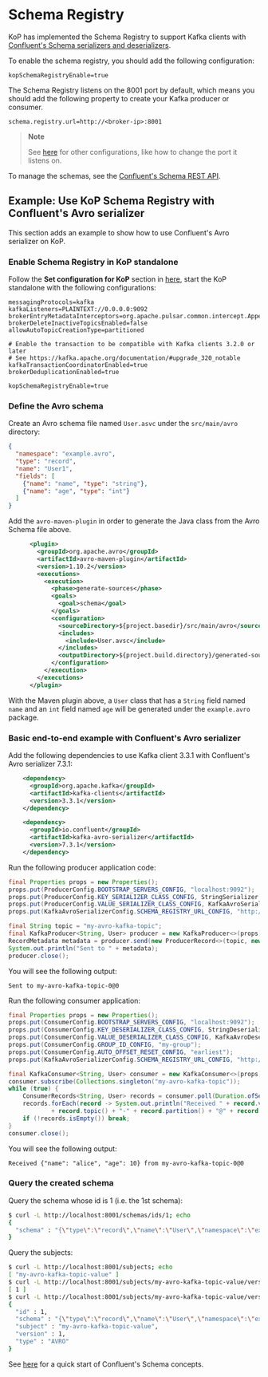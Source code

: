 # Schema Registry

KoP has implemented the Schema Registry to support Kafka clients with [Confluent's Schema serializers and deserializers](https://docs.confluent.io/platform/current/schema-registry/serdes-develop/index.html#supported-formats).

To enable the schema registry, you should add the following configuration:

```properties
kopSchemaRegistryEnable=true
```

The Schema Registry listens on the 8001 port by default, which means you should add the following property to create your Kafka producer or consumer.

```properties
schema.registry.url=http://<broker-ip>:8001
```

> **Note**
>
> See [here](./configuration.md) for other configurations, like how to change the port it listens on.

To manage the schemas, see the [Confluent's Schema REST API](https://docs.confluent.io/platform/current/schema-registry/develop/api.html#compatibility).

## Example: Use KoP Schema Registry with Confluent's Avro serializer

This section adds an example to show how to use Confluent's Avro serializer on KoP.

### Enable Schema Registry in KoP standalone

Follow the **Set configuration for KoP** section in [here](./kop.md), start the KoP standalone with the following configurations:

```properties
messagingProtocols=kafka
kafkaListeners=PLAINTEXT://0.0.0.0:9092
brokerEntryMetadataInterceptors=org.apache.pulsar.common.intercept.AppendIndexMetadataInterceptor
brokerDeleteInactiveTopicsEnabled=false
allowAutoTopicCreationType=partitioned

# Enable the transaction to be compatible with Kafka clients 3.2.0 or later
# See https://kafka.apache.org/documentation/#upgrade_320_notable
kafkaTransactionCoordinatorEnabled=true
brokerDeduplicationEnabled=true

kopSchemaRegistryEnable=true
```

### Define the Avro schema


Create an Avro schema file named `User.asvc` under the `src/main/avro` directory:

```json
{
  "namespace": "example.avro",
  "type": "record",
  "name": "User1",
  "fields": [
    {"name": "name", "type": "string"},
    {"name": "age", "type": "int"}
  ]
}
```

Add the `avro-maven-plugin` in order to generate the Java class from the Avro Schema file above.

```xml
      <plugin>
        <groupId>org.apache.avro</groupId>
        <artifactId>avro-maven-plugin</artifactId>
        <version>1.10.2</version>
        <executions>
          <execution>
            <phase>generate-sources</phase>
            <goals>
              <goal>schema</goal>
            </goals>
            <configuration>
              <sourceDirectory>${project.basedir}/src/main/avro</sourceDirectory>
              <includes>
                <include>User.avsc</include>
              </includes>
              <outputDirectory>${project.build.directory}/generated-sources</outputDirectory>
            </configuration>
          </execution>
        </executions>
      </plugin>
```

With the Maven plugin above, a `User` class that has a `String` field named `name` and an `int` field named `age` will be generated under the `example.avro` package. 

### Basic end-to-end example with Confluent's Avro serializer

Add the following dependencies to use Kafka client 3.3.1 with Confluent's Avro serializer 7.3.1:

```xml
    <dependency>
      <groupId>org.apache.kafka</groupId>
      <artifactId>kafka-clients</artifactId>
      <version>3.3.1</version>
    </dependency>

    <dependency>
      <groupId>io.confluent</groupId>
      <artifactId>kafka-avro-serializer</artifactId>
      <version>7.3.1</version>
    </dependency>
```

Run the following producer application code:

```java
final Properties props = new Properties();
props.put(ProducerConfig.BOOTSTRAP_SERVERS_CONFIG, "localhost:9092");
props.put(ProducerConfig.KEY_SERIALIZER_CLASS_CONFIG, StringSerializer.class);
props.put(ProducerConfig.VALUE_SERIALIZER_CLASS_CONFIG, KafkaAvroSerializer.class);
props.put(KafkaAvroSerializerConfig.SCHEMA_REGISTRY_URL_CONFIG, "http://localhost:8001");

final String topic = "my-avro-kafka-topic";
final KafkaProducer<String, User> producer = new KafkaProducer<>(props);
RecordMetadata metadata = producer.send(new ProducerRecord<>(topic, new User("alice", 10))).get();
System.out.println("Sent to " + metadata);
producer.close();
```

You will see the following output:

```
Sent to my-avro-kafka-topic-0@0
```

Run the following consumer application:

```java
final Properties props = new Properties();
props.put(ConsumerConfig.BOOTSTRAP_SERVERS_CONFIG, "localhost:9092");
props.put(ConsumerConfig.KEY_DESERIALIZER_CLASS_CONFIG, StringDeserializer.class);
props.put(ConsumerConfig.VALUE_DESERIALIZER_CLASS_CONFIG, KafkaAvroDeserializer.class);
props.put(ConsumerConfig.GROUP_ID_CONFIG, "my-group");
props.put(ConsumerConfig.AUTO_OFFSET_RESET_CONFIG, "earliest");
props.put(KafkaAvroSerializerConfig.SCHEMA_REGISTRY_URL_CONFIG, "http://localhost:8001");

final KafkaConsumer<String, User> consumer = new KafkaConsumer<>(props);
consumer.subscribe(Collections.singleton("my-avro-kafka-topic"));
while (true) {
    ConsumerRecords<String, User> records = consumer.poll(Duration.ofSeconds(1));
    records.forEach(record -> System.out.println("Received " + record.value() + " from "
            + record.topic() + "-" + record.partition() + "@" + record.offset()));
    if (!records.isEmpty()) break;
}
consumer.close();
```

You will see the following output:

```
Received {"name": "alice", "age": 10} from my-avro-kafka-topic-0@0
```

### Query the created schema

Query the schema whose id is 1 (i.e. the 1st schema):

```bash
$ curl -L http://localhost:8001/schemas/ids/1; echo
{
  "schema" : "{\"type\":\"record\",\"name\":\"User\",\"namespace\":\"example.avro\",\"fields\":[{\"name\":\"name\",\"type\":\"string\"},{\"name\":\"age\",\"type\":\"int\"}]}"
}
```

Query the subjects:

```bash
$ curl -L http://localhost:8001/subjects; echo
[ "my-avro-kafka-topic-value" ]
$ curl -L http://localhost:8001/subjects/my-avro-kafka-topic-value/versions; echo
[ 1 ]
$ curl -L http://localhost:8001/subjects/my-avro-kafka-topic-value/versions/1; echo
{
  "id" : 1,
  "schema" : "{\"type\":\"record\",\"name\":\"User\",\"namespace\":\"example.avro\",\"fields\":[{\"name\":\"name\",\"type\":\"string\"},{\"name\":\"age\",\"type\":\"int\"}]}",
  "subject" : "my-avro-kafka-topic-value",
  "version" : 1,
  "type" : "AVRO"
}
```

See [here](https://docs.confluent.io/platform/current/schema-registry/schema_registry_tutorial.html#terminology-review) for a quick start of Confluent's Schema concepts.

